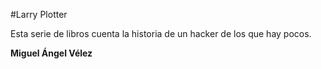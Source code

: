 #Larry Plotter

Esta serie de libros cuenta la historia de un hacker de los que hay pocos.

**Miguel Ángel Vélez**
